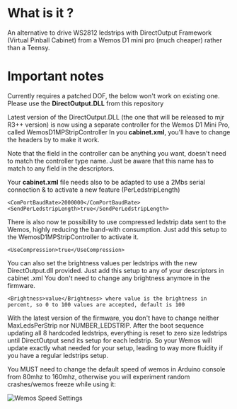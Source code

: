 # What is it ?
An alternative to drive WS2812 ledstrips with DirectOutput Framework (Virtual Pinball Cabinet) from a Wemos D1 mini pro (much cheaper) rather than a Teensy.

# Important notes
Currently requires a patched DOF, the below won't work on existing one. Please use the **DirectOutput.DLL** from this repository

Latest version of the DirectOutput.DLL (the one that will be released to mjr R3++ version) is now using a separate controller for the Wemos D1 Mini Pro, called WemosD1MPStripController
In you **cabinet.xml**, you'll have to change the <TeensyStripController></TeesyStripController> headers by <WemosD1MPStripController></WemosD1MPStripController> to make it work.

Note that the <Name> field in the controller can be anything you want, doesn't need to match the controller type name.
Just be aware that this name has to match to any <OutputControllerName> field in the <LedStrip> descriptors.

Your **cabinet.xml** file needs also to be adapted to use a 2Mbs serial connection & to activate a new feature (PerLedstripLength)

    <ComPortBaudRate>2000000</ComPortBaudRate>
	<SendPerLedstripLength>true</SendPerLedstripLength>

There is also now te possibility to use compressed ledstrip data sent to the Wemos, highly reducing the band-with consumption.
Just add this setup to the WemosD1MPStripController to activate it.

	<UseCompression>true</UseCompression>
	
You can also set the brightness values per ledstrips with the new DirectOutput.dll provided.
Just add this setup to any of your <LedStrip> descriptors in cabinet .xml
You don't need to change any brightness anymore in the firmware.

	<Brightness>value</Brightness> where value is the brightness in percent, so 0 to 100 values are accepted, default is 100
	
With the latest version of the firmware, you don't have to change neither MaxLedsPerStrip nor NUMBER_LEDSTRIP.
After the boot sequence updating all 8 hardcoded ledstrips, everything is reset to zero size ledstrips until DirectOutput send its setup for each ledstrip.
So your Wemos will update exactly what needed for your setup, leading to way more fluidity if you have a regular ledstrips setup.


	
You MUST need to change the default speed of wemos in Arduino console from 80mhz to 160mhz, otherwise you will experiment random crashes/wemos freeze while using it:

![Wemos Speed Settings](https://github.com/vakaobr/PincabLedStrip/blob/master/wemos%20arduino%20settings.jpeg?raw=true)
